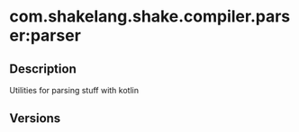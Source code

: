 # com.shakelang.shake.compiler.parser:parser
## Description
Utilities for parsing stuff with kotlin
## Versions
